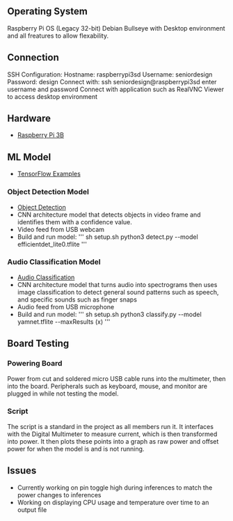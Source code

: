 ## Operating System
Raspberry Pi OS (Legacy 32-bit) Debian Bullseye with Desktop environment and all freatures to allow flexability.
## Connection
SSH Configuration: Hostname: raspberrypi3sd Username: seniordesign Password: design
Connect with: ssh seniordesign@raspberrypi3sd enter username and password
Connect with application such as RealVNC Viewer to access desktop environment

## Hardware
* [Raspberry Pi 3B](https://www.raspberrypi.com/products/raspberry-pi-3-model-b/)

## ML Model
* [TensorFlow Examples](https://github.com/tensorflow/examples/)

### Object Detection Model
* [Object Detection](https://github.com/tensorflow/examples/tree/master/lite/examples/object_detection/raspberry_pi)
* CNN architecture model that detects objects in video frame and identifies them with a confidence value.
* Video feed from USB webcam
* Build and run model:
 '''
 sh setup.sh
 python3 detect.py --model efficientdet_lite0.tflite
 '''

### Audio Classification Model
* [Audio Classification](https://github.com/tensorflow/examples/tree/master/lite/examples/audio_classification/raspberry_pi)
* CNN architecture model that turns audio into spectrograms then uses image classification to detect general sound patterns such as speech, and specific sounds such as finger snaps
* Audio feed from USB microphone
* Build and run model:
 '''
 sh setup.sh
 python3 classify.py --model yamnet.tflite --maxResults (x)
 '''

 ## Board Testing
 ### Powering Board
 Power from cut and soldered micro USB cable runs into the multimeter, then into the board.
 Peripherals such as keyboard, mouse, and monitor are plugged in while not testing the model.

 ### Script
 The script is a standard in the project as all members run it. It interfaces with the Digital Multimeter to measure current, which is then transformed into power. It then plots these points into a graph as raw power and offset power for when the model is and is not running.


 ## Issues
 * Currently working on pin toggle high during inferences to match the power changes to inferences
 * Working on displaying CPU usage and temperature over time to an output file
 